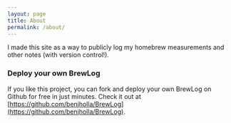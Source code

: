 ```yaml
---
layout: page
title: About
permalink: /about/
---
```


I made this site as a way to publicly log my homebrew measurements and other notes (with version control!).

### Deploy your own BrewLog

If you like this project, you can fork and deploy your own BrewLog on Github for free in just minutes.  Check it out at [https://github.com/benjholla/BrewLog](https://github.com/benjholla/BrewLog).
